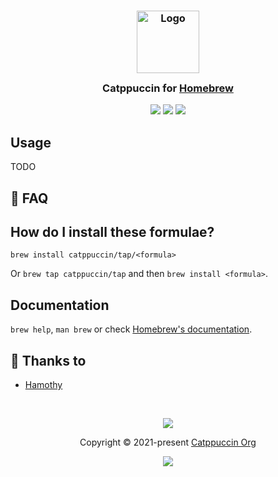 <h3 align="center">
	<img src="https://raw.githubusercontent.com/catppuccin/catppuccin/main/assets/logos/exports/1544x1544_circle.png" width="100" alt="Logo"/><br/>
	<img src="https://raw.githubusercontent.com/catppuccin/catppuccin/main/assets/misc/transparent.png" height="30" width="0px"/>
	Catppuccin for <a href="https://brew.sh">Homebrew</a>
	<img src="https://raw.githubusercontent.com/catppuccin/catppuccin/main/assets/misc/transparent.png" height="30" width="0px"/>
</h3>

<p align="center">
	<a href="https://github.com/catppuccin/homebrew-tap/stargazers"><img src="https://img.shields.io/github/stars/catppuccin/homebrew-tap?colorA=363a4f&colorB=b7bdf8&style=for-the-badge"></a>
	<a href="https://github.com/catppuccin/homebrew-tap/issues"><img src="https://img.shields.io/github/issues/catppuccin/homebrew-tap?colorA=363a4f&colorB=f5a97f&style=for-the-badge"></a>
	<a href="https://github.com/catppuccin/homebrew-tap/contributors"><img src="https://img.shields.io/github/contributors/catppuccin/homebrew-tap?colorA=363a4f&colorB=a6da95&style=for-the-badge"></a>
</p>

## Usage

TODO

## 🙋 FAQ

## How do I install these formulae?

`brew install catppuccin/tap/<formula>`

Or `brew tap catppuccin/tap` and then `brew install <formula>`.

## Documentation

`brew help`, `man brew` or check [Homebrew's documentation](https://docs.brew.sh).

## 💝 Thanks to

- [Hamothy](https://github.com/sgoudham)

&nbsp;

<p align="center">
	<img src="https://raw.githubusercontent.com/catppuccin/catppuccin/main/assets/footers/gray0_ctp_on_line.svg?sanitize=true" />
</p>

<p align="center">
	Copyright &copy; 2021-present <a href="https://github.com/catppuccin" target="_blank">Catppuccin Org</a>
</p>

<p align="center">
	<a href="https://github.com/catppuccin/catppuccin/blob/main/LICENSE"><img src="https://img.shields.io/static/v1.svg?style=for-the-badge&label=License&message=MIT&logoColor=d9e0ee&colorA=363a4f&colorB=b7bdf8"/></a>
</p>
